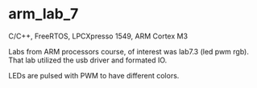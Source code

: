 # arm_lab_7

C/C++, FreeRTOS, LPCXpresso 1549, ARM Cortex M3

Labs from ARM processors course, of interest was lab7.3 (led pwm rgb). That lab utilized the usb driver and formated IO.

LEDs are pulsed with PWM to have different colors.
